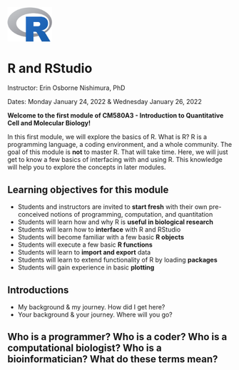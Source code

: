 

<img src="webContent/1200px-R_logo.svg.png" width="100" >

# R and RStudio

Instructor: Erin Osborne Nishimura, PhD

Dates: Monday January 24, 2022 & Wednesday January 26, 2022

__Welcome to the first module of CM580A3 - Introduction to Quantitative Cell and Molecular Biology!__

In this first module, we will explore the basics of R. What is R? R is a programming language, a coding environment, and a whole community. The goal of this module is __not__ to master R. That will take time. Here, we will just get to know a few basics of interfacing with and using R. This knowledge will help you to explore the concepts in later modules. 


## Learning objectives for this module

  * Students and instructors are invited to **start fresh** with their own pre-conceived notions of programming, computation, and quantitation
  * Students will learn how and why R is **useful in biological research**
  * Students will learn how to **interface** with R and RStudio
  * Students will become familiar with a few basic **R objects**
  * Students will execute a few basic **R functions**
  * Students will learn to **import and export** data
  * Students will learn to extend functionality of R by loading **packages**
  * Students will gain experience in basic **plotting**

## Introductions

  * My background & my journey. How did I get here?
  * Your background & your journey. Where will you go?

## Who is a programmer? Who is a coder? Who is a computational biologist? Who is a bioinformatician? What do these terms mean?


